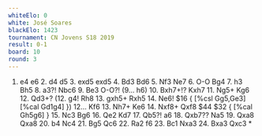 ```yaml
---
whiteElo: 0
white: José Soares
blackElo: 1423
tournament: CN Jovens S18 2019
result: 0-1
board: 10
round: 3
---
```


1. e4 e6 2. d4 d5 3. exd5 exd5 4. Bd3 Bd6 5. Nf3 Ne7 6. O-O Bg4 7. h3 Bh5 8. a3?! Nbc6 9. Be3 O-O?! (9... h6) 10. Bxh7+!? Kxh7 11. Ng5+ Kg6 12. Qd3+? (12. g4! Rh8 13. gxh5+ Rxh5 14. Ne6! $16 { [%csl Gg5,Ge3][%cal Gd1g4] }) 12... Kf6 13. Nh7+ Ke6 14. Nxf8+ Qxf8 $44 $32 { [%cal Gh5g6] } 15. Nc3 Bg6 16. Qe2 Kd7 17. Qb5?! a6 18. Qxb7?? Na5 19. Qxa8 Qxa8 20. b4 Nc4 21. Bg5 Qc6 22. Ra2 f6 23. Bc1 Nxa3 24. Bxa3 Qxc3 *
